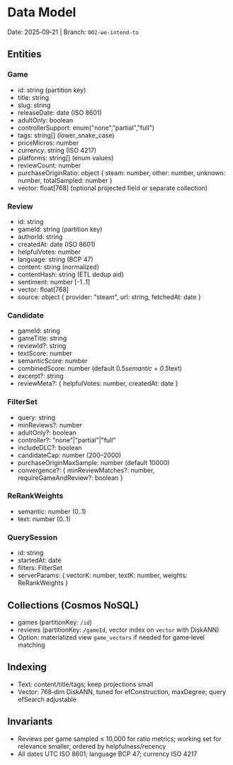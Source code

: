 # Data Model

Date: 2025‑09‑21 | Branch: `002-we-intend-to`

## Entities

### Game
- id: string (partition key)
- title: string
- slug: string
- releaseDate: date (ISO 8601)
- adultOnly: boolean
- controllerSupport: enum("none","partial","full")
- tags: string[] (lower_snake_case)
- priceMicros: number
- currency: string (ISO 4217)
- platforms: string[] (enum values)
- reviewCount: number
- purchaseOriginRatio: object { steam: number, other: number, unknown: number, totalSampled: number }
- vector: float[768] (optional projected field or separate collection)

### Review
- id: string
- gameId: string (partition key)
- authorId: string
- createdAt: date (ISO 8601)
- helpfulVotes: number
- language: string (BCP 47)
- content: string (normalized)
- contentHash: string (ETL dedup aid)
- sentiment: number [-1..1]
- vector: float[768]
- source: object { provider: "steam", url: string, fetchedAt: date }

### Candidate
- gameId: string
- gameTitle: string
- reviewId?: string
- textScore: number
- semanticScore: number
- combinedScore: number (default 0.5*semantic + 0.5*text)
- excerpt?: string
- reviewMeta?: { helpfulVotes: number, createdAt: date }

### FilterSet
- query: string
- minReviews?: number
- adultOnly?: boolean
- controller?: "none"|"partial"|"full"
- includeDLC?: boolean
- candidateCap: number (200–2000)
- purchaseOriginMaxSample: number (default 10000)
- convergence?: { minReviewMatches?: number, requireGameAndReview?: boolean }

### ReRankWeights
- semantic: number (0..1)
- text: number (0..1)

### QuerySession
- id: string
- startedAt: date
- filters: FilterSet
- serverParams: { vectorK: number, textK: number, weights: ReRankWeights }

## Collections (Cosmos NoSQL)
- games (partitionKey: `/id`)
- reviews (partitionKey: `/gameId`, vector index on `vector` with DiskANN)
- Option: materialized view `game_vectors` if needed for game‑level matching

## Indexing
- Text: content/title/tags; keep projections small
- Vector: 768‑dim DiskANN, tuned for efConstruction, maxDegree; query efSearch adjustable

## Invariants
- Reviews per game sampled ≤ 10,000 for ratio metrics; working set for relevance smaller, ordered by helpfulness/recency
- All dates UTC ISO 8601; language BCP 47; currency ISO 4217

